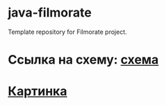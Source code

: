 # java-filmorate
Template repository for Filmorate project.
# Ссылка на схему: [схема](https://miro.com/app/board/uXjVPIU3EH8=/)
# [Картинка](https://disk.yandex.ru/i/FKHwxKnUtflEUw)